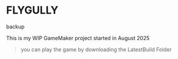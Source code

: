 # FLYGULLY
backup

This is my WIP GameMaker project started in August 2025
> you can play the game by downloading the LatestBuild Folder
